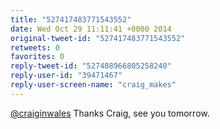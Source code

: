 ```yaml
---
title: "527417483771543552"
date: Wed Oct 29 11:11:41 +0000 2014
original-tweet-id: "527417483771543552"
retweets: 0
favorites: 0
reply-tweet-id: "527408966805258240"
reply-user-id: "39471467"
reply-user-screen-name: "craig_makes"
---
```

<a href="https://twitter.com/craiginwales">@craiginwales</a> Thanks Craig, see you tomorrow.
